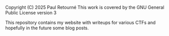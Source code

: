 Copyright (C) 2025 Paul Retourné
This work is covered by the GNU General Public License version 3

This repository contains my website with writeups for various CTFs and hopefully in the future some blog posts.  

